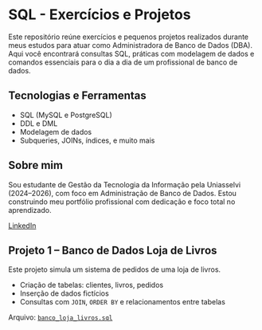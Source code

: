 # SQL - Exercícios e Projetos

Este repositório reúne exercícios e pequenos projetos realizados durante meus estudos para atuar como Administradora de Banco de Dados (DBA). Aqui você encontrará consultas SQL, práticas com modelagem de dados e comandos essenciais para o dia a dia de um profissional de banco de dados.

## Tecnologias e Ferramentas
- SQL (MySQL e PostgreSQL)
- DDL e DML
- Modelagem de dados
- Subqueries, JOINs, índices, e muito mais

## Sobre mim
Sou estudante de Gestão da Tecnologia da Informação pela Uniasselvi (2024–2026), com foco em Administração de Banco de Dados. Estou construindo meu portfólio profissional com dedicação e foco total no aprendizado.

[LinkedIn](https://www.linkedin.com/in/ana-ludimilla-dos-santos-03498a1a2/)  

## Projeto 1 – Banco de Dados Loja de Livros

Este projeto simula um sistema de pedidos de uma loja de livros.

- Criação de tabelas: clientes, livros, pedidos
- Inserção de dados fictícios
- Consultas com `JOIN`, `ORDER BY` e relacionamentos entre tabelas

Arquivo: [`banco_loja_livros.sql`](banco_loja_livros.sql)
